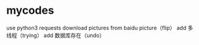 ﻿# mycodes

use python3 requests download pictures from baidu picture（flip）
add 多线程（trying）
add 数据库存在（undo）
